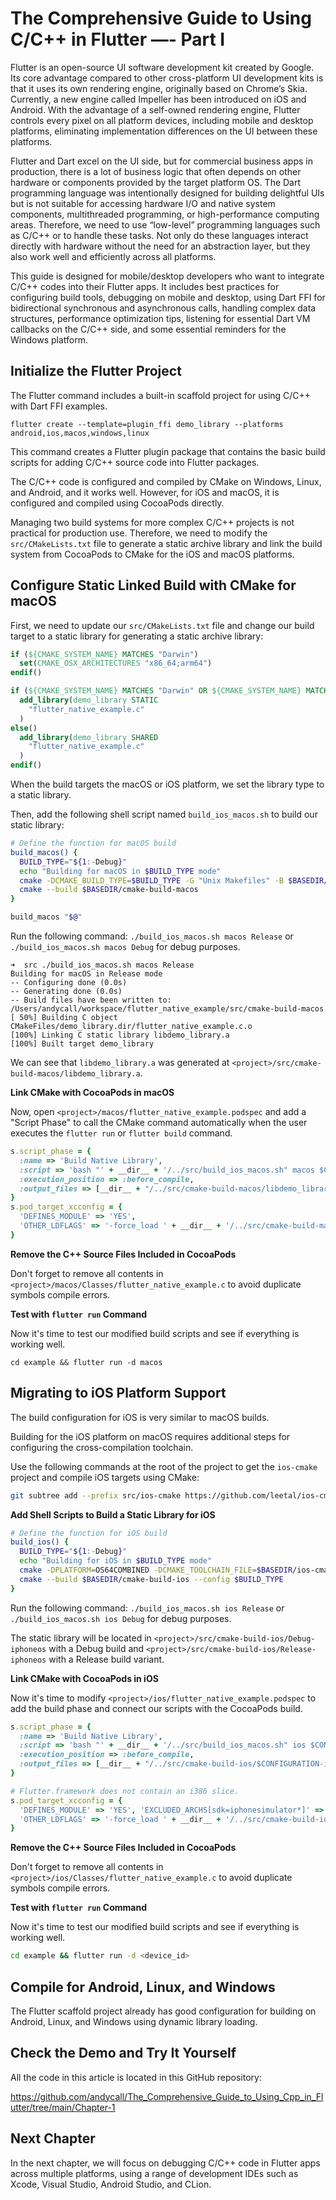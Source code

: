 # The Comprehensive Guide to Using C/C++ in Flutter —- Part I

Flutter is an open-source UI software development kit created by Google. Its core advantage compared to other cross-platform UI development kits is that it uses its own rendering engine, originally based on Chrome’s Skia. Currently, a new engine called Impeller has been introduced on iOS and Android. With the advantage of a self-owned rendering engine, Flutter controls every pixel on all platform devices, including mobile and desktop platforms, eliminating implementation differences on the UI between these platforms.

Flutter and Dart excel on the UI side, but for commercial business apps in production, there is a lot of business logic that often depends on other hardware or components provided by the target platform OS. The Dart programming language was intentionally designed for building delightful UIs but is not suitable for accessing hardware I/O and native system components, multithreaded programming, or high-performance computing areas. Therefore, we need to use “low-level” programming languages such as C/C++ or to handle these tasks. Not only do these languages interact directly with hardware without the need for an abstraction layer, but they also work well and efficiently across all platforms.

This guide is designed for mobile/desktop developers who want to integrate C/C++ codes into their Flutter apps. It includes best practices for configuring build tools, debugging on mobile and desktop, using Dart FFI for bidirectional synchronous and asynchronous calls, handling complex data structures, performance optimization tips, listening for essential Dart VM callbacks on the C/C++ side, and some essential reminders for the Windows platform.

## **Initialize the Flutter Project**

The Flutter command includes a built-in scaffold project for using C/C++ with Dart FFI examples.

```
flutter create --template=plugin_ffi demo_library --platforms android,ios,macos,windows,linux
```

This command creates a Flutter plugin package that contains the basic build scripts for adding C/C++ source code into Flutter packages.

The C/C++ code is configured and compiled by CMake on Windows, Linux, and Android, and it works well. However, for iOS and macOS, it is configured and compiled using CocoaPods directly.

Managing two build systems for more complex C/C++ projects is not practical for production use. Therefore, we need to modify the `src/CMakeLists.txt` file to generate a static archive library and link the build system from CocoaPods to CMake for the iOS and macOS platforms.

## Configure Static Linked Build with CMake for macOS

First, we need to update our `src/CMakeLists.txt` file and change our build target to a static library for generating a static archive library:

```cmake
if (${CMAKE_SYSTEM_NAME} MATCHES "Darwin")
  set(CMAKE_OSX_ARCHITECTURES "x86_64;arm64")
endif()

if (${CMAKE_SYSTEM_NAME} MATCHES "Darwin" OR ${CMAKE_SYSTEM_NAME} MATCHES "iOS")
  add_library(demo_library STATIC
    "flutter_native_example.c"
  )
else()
  add_library(demo_library SHARED
    "flutter_native_example.c"
  )
endif()
```

When the build targets the macOS or iOS platform, we set the library type to a static library.

Then, add the following shell script named `build_ios_macos.sh` to build our static library:

```bash
# Define the function for macOS build
build_macos() {
  BUILD_TYPE="${1:-Debug}"
  echo "Building for macOS in $BUILD_TYPE mode"
  cmake -DCMAKE_BUILD_TYPE=$BUILD_TYPE -G "Unix Makefiles" -B $BASEDIR/cmake-build-macos -S $BASEDIR/
  cmake --build $BASEDIR/cmake-build-macos
}

build_macos "$@"
```

Run the following command: `./build_ios_macos.sh macos Release` or `./build_ios_macos.sh macos Debug` for debug purposes.

```
➜  src ./build_ios_macos.sh macos Release
Building for macOS in Release mode
-- Configuring done (0.0s)
-- Generating done (0.0s)
-- Build files have been written to: /Users/andycall/workspace/flutter_native_example/src/cmake-build-macos
[ 50%] Building C object CMakeFiles/demo_library.dir/flutter_native_example.c.o
[100%] Linking C static library libdemo_library.a
[100%] Built target demo_library
```

We can see that `libdemo_library.a` was generated at `<project>/src/cmake-build-macos/libdemo_library.a`.

**Link CMake with CocoaPods in macOS**

Now, open `<project>/macos/flutter_native_example.podspec` and add a "Script Phase" to call the CMake command automatically when the user executes the `flutter run` or `flutter build` command.

```ruby
s.script_phase = {
  :name => 'Build Native Library',
  :script => 'bash "' + __dir__ + '/../src/build_ios_macos.sh" macos $CONFIGURATION',
  :execution_position => :before_compile,
  :output_files => [__dir__ + "/../src/cmake-build-macos/libdemo_library.a"],
}
s.pod_target_xcconfig = {
  'DEFINES_MODULE' => 'YES',
  'OTHER_LDFLAGS' => '-force_load ' + __dir__ + '/../src/cmake-build-macos/libdemo_library.a',
}
```

**Remove the C++ Source Files Included in CocoaPods**

Don't forget to remove all contents in `<project>/macos/Classes/flutter_native_example.c` to avoid duplicate symbols compile errors.

**Test with `flutter run` Command**

Now it's time to test our modified build scripts and see if everything is working well.

```
cd example && flutter run -d macos
```

## Migrating to iOS Platform Support

The build configuration for iOS is very similar to macOS builds.

Building for the iOS platform on macOS requires additional steps for configuring the cross-compilation toolchain.

Use the following commands at the root of the project to get the `ios-cmake` project and compile iOS targets using CMake:

```bash
git subtree add --prefix src/ios-cmake https://github.com/leetal/ios-cmake.git master --squash
```

**Add Shell Scripts to Build a Static Library for iOS**

```bash
# Define the function for iOS build
build_ios() {
  BUILD_TYPE="${1:-Debug}"
  echo "Building for iOS in $BUILD_TYPE mode"
  cmake -DPLATFORM=OS64COMBINED -DCMAKE_TOOLCHAIN_FILE=$BASEDIR/ios-cmake/ios.toolchain.cmake -G "Xcode" -B $BASEDIR/cmake-build-ios -S $BASEDIR/
  cmake --build $BASEDIR/cmake-build-ios --config $BUILD_TYPE
}
```

Run the following command: `./build_ios_macos.sh ios Release` or `./build_ios_macos.sh ios Debug` for debug purposes.

The static library will be located in `<project>/src/cmake-build-ios/Debug-iphoneos` with a Debug build and `<project>/src/cmake-build-ios/Release-iphoneos` with a Release build variant.

**Link CMake with CocoaPods in iOS**

Now it's time to modify `<project>/ios/flutter_native_example.podspec` to add the build phase and connect our scripts with the CocoaPods build.

```ruby
s.script_phase = {
  :name => 'Build Native Library',
  :script => 'bash "' + __dir__ + '/../src/build_ios_macos.sh" ios $CONFIGURATION',
  :execution_position => :before_compile,
  :output_files => [__dir__ + "/../src/cmake-build-ios/$CONFIGURATION-iphoneos/libdemo_library.a"],
}

# Flutter.framework does not contain an i386 slice.
s.pod_target_xcconfig = {
  'DEFINES_MODULE' => 'YES', 'EXCLUDED_ARCHS[sdk=iphonesimulator*]' => 'i386',
  'OTHER_LDFLAGS' => '-force_load ' + __dir__ + '/../src/cmake-build-ios/$CONFIGURATION-iphoneos/libdemo_library.a',
}
```

**Remove the C++ Source Files Included in CocoaPods**

Don't forget to remove all contents in `<project>/ios/Classes/flutter_native_example.c` to avoid duplicate symbols compile errors.

**Test with `flutter run` Command**

Now it's time to test our modified build scripts and see if everything is working well.

```bash
cd example && flutter run -d <device_id>
```

## Compile for Android, Linux, and Windows

The Flutter scaffold project already has good configuration for building on Android, Linux, and Windows using dynamic library loading.

## Check the Demo and Try It Yourself

All the code in this article is located in this GitHub repository:

https://github.com/andycall/The_Comprehensive_Guide_to_Using_Cpp_in_Flutter/tree/main/Chapter-1

## Next Chapter

In the next chapter, we will focus on debugging C/C++ code in Flutter apps across multiple platforms, using a range of development IDEs such as Xcode, Visual Studio, Android Studio, and CLion.
